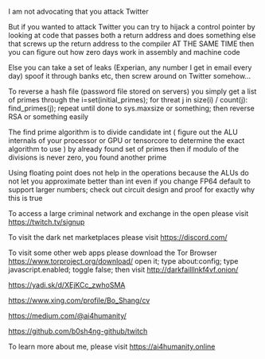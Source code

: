 I am not advocating that you attack Twitter

But if you wanted to attack Twitter you can try to hijack a control pointer by looking at code that passes both a return address and does something else that screws up the return address to the compiler AT THE SAME TIME then you can figure out how zero days work in assembly and machine code

Else you can take a set of leaks (Experian, any number I get in email every day) spoof it through banks etc, then screw around on Twitter somehow...

To reverse a hash file (password file stored on servers) you simply get a list of primes through the i=set(initial_primes); for threat j in size(i) / count(j): find_primes(j); repeat until done to sys.maxsize or something; then reverse RSA or something easily

The find prime algorithm is to divide candidate int ( figure out the ALU internals of your processor or GPU or tensorcore to determine the exact algorithm to use ) by already found set of primes then if modulo of the divisions is never zero, you found another prime

Using floating point does not help in the operations because the ALUs do not let you approximate better than int even if you change FP64 default to support larger numbers; check out circuit design and proof for exactly why this is true

To access a large criminal network and exchange in the open please visit https://twitch.tv/signup

To visit the dark net marketplaces please visit https://discord.com/

To visit some other web apps please download the Tor Browser https://www.torproject.org/download/ open it; type about:config; type javascript.enabled; toggle false; then visit http://darkfailllnkf4vf.onion/

https://yadi.sk/d/XEjKCc_zwhoSMA

https://www.xing.com/profile/Bo_Shang/cv

https://medium.com/@ai4humanity/

https://github.com/b0sh4ng-github/twitch

To learn more about me, please visit https://ai4humanity.online
